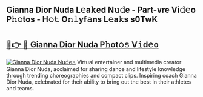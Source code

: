## Gianna Dior Nuda L𝚎a𝚔ed N𝚞𝚍e - Part-vre Vi𝚍𝚎o P𝚑𝚘tos - H𝚘𝚝 O𝚗𝚕yf𝚊ns L𝚎a𝚔s s0TwK

# <h2><a href="http://kfbhv6w.oniu.top/?m=Gianna+Dior+Nuda">🔗👉 🔴 Gianna Dior Nuda P𝚑ot𝚘𝚜 V𝚒d𝚎o</a></h2>

[![Gianna Dior Nuda Nu𝚍e𝚜](https://i.imgur.com/0qMVB7G.gif)](http://kfbhv6w.oniu.top/?m=Gianna+Dior+Nuda)
Virtual entertainer and multimedia creator Gianna Dior Nuda, acclaimed for sharing dance and lifestyle knowledge through trending choreographies and compact clips. Inspiring coach Gianna Dior Nuda, celebrated for their ability to bring out the best in their athletes and teams.  
